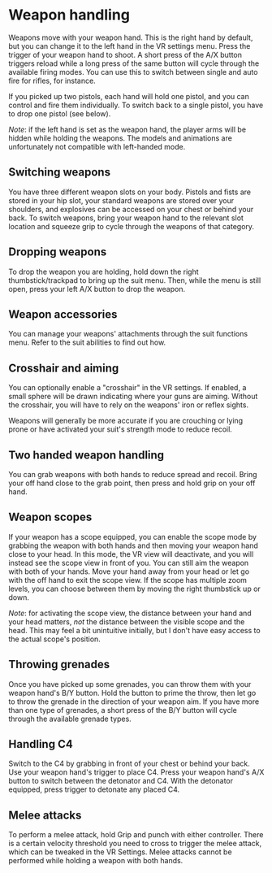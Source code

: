 # Weapon handling

Weapons move with your weapon hand. This is the right hand by default, but you can change it to the left hand in the VR settings menu.
Press the trigger of your weapon hand to shoot. A short press of the A/X button triggers reload while a long press of the same button will cycle through the available firing modes. You can use this to switch between single and auto fire for rifles, for instance.

If you picked up two pistols, each hand will hold one pistol, and you can control and fire them individually. To switch back to a single pistol, you have to drop one pistol (see below).

*Note*: if the left hand is set as the weapon hand, the player arms will be hidden while holding the weapons. The models and animations are unfortunately not compatible with left-handed mode.

## Switching weapons
You have three different weapon slots on your body. Pistols and fists are stored in your hip slot, your standard weapons are stored over your shoulders, and explosives can be accessed on your chest or behind your back. To switch weapons, bring your weapon hand to the relevant slot location and squeeze grip to cycle through the weapons of that category.

## Dropping weapons
To drop the weapon you are holding, hold down the right thumbstick/trackpad to bring up the suit menu. Then, while the menu is still open, press your left A/X button to drop the weapon.

## Weapon accessories
You can manage your weapons' attachments through the suit functions menu. Refer to the suit abilities to find out how.

## Crosshair and aiming
You can optionally enable a "crosshair" in the VR settings. If enabled, a small sphere will be drawn indicating where your guns are aiming. Without the crosshair, you will have to rely on the weapons' iron or reflex sights.

Weapons will generally be more accurate if you are crouching or lying prone or have activated your suit's strength mode to reduce recoil.

## Two handed weapon handling
You can grab weapons with both hands to reduce spread and recoil. Bring your off hand close to the grab point, then press and hold grip on your off hand.

## Weapon scopes
If your weapon has a scope equipped, you can enable the scope mode by grabbing the weapon with both hands and then moving your weapon hand close to your head. In this mode, the VR view will deactivate, and you will instead see the scope view in front of you. You can still aim the weapon with both of your hands. Move your hand away from your head or let go with the off hand to exit the scope view.
If the scope has multiple zoom levels, you can choose between them by moving the right thumbstick up or down.

*Note*: for activating the scope view, the distance between your hand and your head matters, *not* the distance between the visible scope and the head. This may feel a bit unintuitive initially, but I don't have easy access to the actual scope's position.

## Throwing grenades
Once you have picked up some grenades, you can throw them with your weapon hand's B/Y button. Hold the button to prime the throw, then let go to throw the grenade in the direction of your weapon aim.
If you have more than one type of grenades, a short press of the B/Y button will cycle through the available grenade types.

## Handling C4
Switch to the C4 by grabbing in front of your chest or behind your back. Use your weapon hand's trigger to place C4. Press your weapon hand's A/X button to switch between the detonator and C4. With the detonator equipped, press trigger to detonate any placed C4.

## Melee attacks
To perform a melee attack, hold Grip and punch with either controller. There is a certain velocity threshold you need to cross to trigger the melee attack, which can be tweaked in the VR Settings.
Melee attacks cannot be performed while holding a weapon with both hands.
